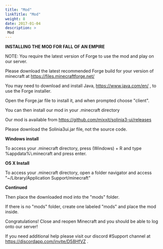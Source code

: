 ```yaml
---
title: "Mod"
linkTitle: "Mod"
weight: 8
date: 2017-01-04
description: >
 Mod
---
```


**INSTALLING THE MOD FOR FALL OF AN EMPIRE**

NOTE: You require the latest version of Forge to use the mod and play on our server.

Please download the latest recommended Forge build for your version of minecraft at https://files.minecraftforge.net/

You may need to download and install Java, https://www.java.com/en/ , to use the Forge installer.

Open the Forge.jar file to install it, and when prompted choose "client".

You can then install our mod in your .minecraft directory

Our mod is available from https://github.com/mixxit/solinia3-ui/releases

Please download the Solinia3ui.jar file, not the source code.

**Windows install**

To access your .minecraft directory, press (Windows) + R and type %appdata%\\.minecraft and press enter.

**OS X Install**

To access your .minecraft directory, open a folder navigator and access "~/Library/Application Support/minecraft"

**Continued**

Then place the downloaded mod into the "mods" folder.

If there is no "mods" folder, create one labeled "mods" and place the mod inside.

Congratulations! Close and reopen Minecraft and you should be able to log onto our server!

If you need additional help please visit our discord #Support channel at https://discordapp.com/invite/D58HfVZ
.
